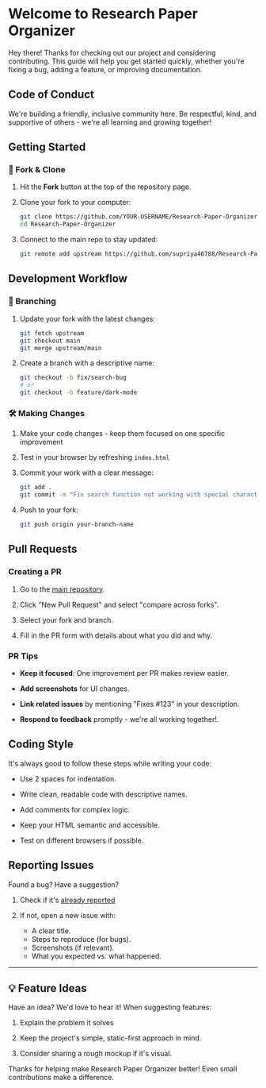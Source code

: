 # Welcome to Research Paper Organizer

Hey there! Thanks for checking out our project and considering contributing. This guide will help you get started quickly, whether you're fixing a bug, adding a feature, or improving documentation.


## Code of Conduct

We're building a friendly, inclusive community here. Be respectful, kind, and supportive of others - we're all learning and growing together!


## Getting Started

### 🍴 Fork & Clone

1. Hit the **Fork** button at the top of the repository page.

2. Clone your fork to your computer:

   ```bash
   git clone https://github.com/YOUR-USERNAME/Research-Paper-Organizer.git
   cd Research-Paper-Organizer
   ```

3. Connect to the main repo to stay updated:

   ```bash
   git remote add upstream https://github.com/supriya46788/Research-Paper-Organizer.git
   ```


## Development Workflow

### 🌿 Branching

1. Update your fork with the latest changes:

   ```bash
   git fetch upstream
   git checkout main
   git merge upstream/main
   ```

2. Create a branch with a descriptive name:

   ```bash
   git checkout -b fix/search-bug
   # or
   git checkout -b feature/dark-mode
   ```


### 🛠️ Making Changes

1. Make your code changes - keep them focused on one specific improvement

2. Test in your browser by refreshing `index.html`

3. Commit your work with a clear message:

   ```bash
   git add .
   git commit -m "Fix search function not working with special characters"
   ```

4. Push to your fork:

   ```bash
   git push origin your-branch-name
   ```


## Pull Requests

### Creating a PR

1. Go to the [main repository](https://github.com/supriya46788/Research-Paper-Organizer).

2. Click "New Pull Request" and select "compare across forks".

3. Select your fork and branch.

4. Fill in the PR form with details about what you did and why.


### PR Tips

- **Keep it focused**: One improvement per PR makes review easier.

- **Add screenshots** for UI changes.

- **Link related issues** by mentioning "Fixes #123" in your description.

- **Respond to feedback** promptly - we're all working together!.


## Coding Style

It's always good to follow these steps while writing your code: 

- Use 2 spaces for indentation.

- Write clean, readable code with descriptive names.

- Add comments for complex logic.

- Keep your HTML semantic and accessible.

- Test on different browsers if possible.


## Reporting Issues

Found a bug? Have a suggestion?

1. Check if it's [already reported](https://github.com/supriya46788/Research-Paper-Organizer/issues)

2. If not, open a new issue with:
   - A clear title.
   - Steps to reproduce (for bugs).
   - Screenshots (if relevant).
   - What you expected vs. what happened.

---

## 💡 Feature Ideas

Have an idea? We'd love to hear it! When suggesting features:

1. Explain the problem it solves

2. Keep the project's simple, static-first approach in mind.

3. Consider sharing a rough mockup if it's visual.

Thanks for helping make Research Paper Organizer better! Even small contributions make a difference. 
